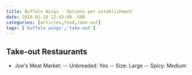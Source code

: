 ```yaml
---
title: Buffalo Wings - Options per establishment
date: 2018-01-28 22:43:00 -500
categories: [articles,food,take-out]
tags: ['buffalo wings','take-out']
---
```


## Take-out Restaurants
- Joe's Meat Market:
-- Unbreaded: Yes
-- Size: Large
-- Spicy: Medium